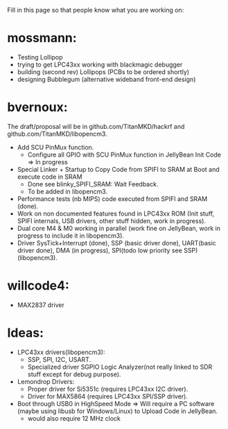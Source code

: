 Fill in this page so that people know what you are working on:

# mossmann:
* Testing Lollipop
* trying to get LPC43xx working with blackmagic debugger
* building (second rev) Lollipops (PCBs to be ordered shortly)
* designing Bubblegum (alternative wideband front-end design)

# bvernoux:
The draft/proposal will be in github.com/TitanMKD/hackrf and github.com/TitanMKD/libopencm3.
* Add SCU PinMux function.
   * Configure all GPIO with SCU PinMux function in JellyBean Init Code => In progress
* Special Linker + Startup to Copy Code from SPIFI to SRAM at Boot and execute code in SRAM
   * Done see blinky_SPIFI_SRAM: Wait Feedback.
   * To be added in libopencm3.
* Performance tests (nb MIPS) code executed from SPIFI and SRAM (done).
* Work on non documented features found in LPC43xx ROM (Init stuff, SPIFI internals, USB drivers, other stuff hidden, work in progress).
* Dual core M4 & M0 working in parallel (work fine on JellyBean, work in progress to include it in libopencm3).
* Driver SysTick+Interrupt (done), SSP (basic driver done), UART(basic driver done), DMA (in progress), SPI(todo low priority see SSP) (libopencm3).

# willcode4:
* MAX2837 driver

# Ideas:
* LPC43xx drivers(libopencm3):
  * SSP, SPI, I2C, USART.
  * Specialized driver SGPIO Logic Analyzer(not really linked to SDR stuff except for debug purpose).
* Lemondrop Drivers:
  * Proper driver for Si5351c (requires LPC43xx I2C driver).
  * Driver for MAX5864 (requires LPC43xx SPI/SSP driver).
* Boot through USB0 in HighSpeed Mode => Will require a PC software (maybe using libusb for Windows/Linux) to Upload Code in JellyBean.
  * would also require 12 MHz clock